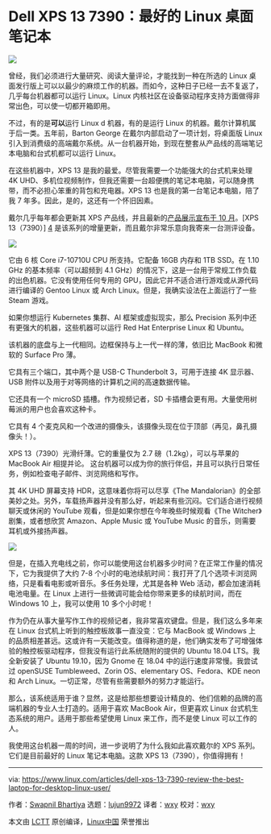 [#]: collector: (lujun9972)
[#]: translator: (wxy)
[#]: reviewer: (wxy)
[#]: publisher: ( )
[#]: url: ( )
[#]: subject: (Dell XPS 13 7390 Review: The Best Laptop For Desktop Linux Users)
[#]: via: (https://www.linux.com/articles/dell-xps-13-7390-review-the-best-laptop-for-desktop-linux-user/)
[#]: author: (Swapnil Bhartiya https://www.linux.com/author/swapnil/)

Dell XPS 13 7390：最好的 Linux 桌面笔记本
======

![](https://img.linux.net.cn/data/attachment/album/201912/11/090509vwdm33q8dwqdgnnx.jpg)

曾经，我们必须进行大量研究、阅读大量评论，才能找到一种在所选的 Linux 桌面发行版上可以以最少的麻烦工作的机器。而如今，这种日子已经一去不复返了，几乎每台机器都可以运行 Linux。Linux 内核社区在设备驱动程序支持方面做得非常出色，可以使一切都开箱即用。

不过，有的是**可以**运行 Linux d 机器，有的是运行 Linux 的机器。戴尔计算机属于后一类。五年前，Barton George 在戴尔内部启动了一项计划，将桌面版 Linux 引入到消费级的高端戴尔系统。从一台机器开始，到现在整套从产品线的高端笔记本电脑和台式机都可以运行 Linux。

在这些机器中，XPS 13 是我的最爱。尽管我需要一个功能强大的台式机来处理 4K UHD、多机位视频制作，但我还需要一台超便携的笔记本电脑，可以随身携带，而不必担心笨重的背包和充电器。XPS 13 也是我的第一台笔记本电脑，陪了我 7 年多。因此，是的，这还有一个怀旧因素。

戴尔几乎每年都会更新其 XPS 产品线，并且最新的[产品展示宣布于 10 月][3]。[XPS 13（7390）] [4] 是该系列的增量更新，而且戴尔非常乐意向我寄来一台测评设备。

![](https://img.linux.net.cn/data/attachment/album/201912/11/090524z2xk670shp0080mx.jpg)

它由 6 核 Core i7-10710U CPU 所支持。它配备 16GB 内存和 1TB SSD。在 1.10 GHz 的基本频率（可以超频到 4.1 GHz）的情况下，这是一台用于常规工作负载的出色机器。它没有使用任何专用的 GPU，因此它并不适合进行游戏或从源代码进行编译的 Gentoo Linux 或 Arch Linux。但是，我确实设法在上面运行了一些 Steam 游戏。

如果你想运行 Kubernetes 集群、AI 框架或虚拟现实，那么 Precision 系列中还有更强大的机器，这些机器可以运行 Red Hat Enterprise Linux 和 Ubuntu。

该机器的底盘与上一代相同。边框保持与上一代一样的薄，依旧比 MacBook 和微软的 Surface Pro 薄。

它具有三个端口，其中两个是 USB-C Thunderbolt 3，可用于连接 4K 显示器、USB 附件以及用于对等网络的计算机之间的高速数据传输。

它还具有一个 microSD 插槽。作为视频记者，SD 卡插槽会更有用。大量使用树莓派的用户也会喜欢这种卡。

它具有 4 个麦克风和一个改进的摄像头，该摄像头现在位于顶部（再见，鼻孔摄像头！）。

XPS 13（7390）光滑纤薄。它的重量仅为 2.7 磅（1.2kg），可以与苹果的 MacBook Air 相提并论。 这台机器可以成为你的旅行伴侣，并且可以执行日常任务，例如检查电子邮件、浏览网络和写作。

其 4K UHD 屏幕支持 HDR，这意味着你将可以尽享《The Mandalorian》的全部美妙之处。另外，车载扬声器并没有那么好，听起来有些沉闷。它们适合进行视频聊天或休闲的 YouTube 观看，但是如果你想在今年晚些时候观看《The Witcher》剧集，或者想欣赏 Amazon、Apple Music 或 YouTube Music 的音乐，则需要耳机或外接扬声器。

![](https://img.linux.net.cn/data/attachment/album/201912/11/091107p8de88jk5pwffd4a.jpg)

但是，在插入充电线之前，你可以能使用这台机器多少时间？在正常工作量的情况下，它为我提供了大约 7-8 个小时的电池续航时间：我打开了几个选项卡浏览网络，只是看看电影或听音乐。多任务处理，尤其是各种 Web 活动，都会加速消耗电池电量。在 Linux 上进行一些微调可能会给你带来更多的续航时间，而在 Windows 10 上，我可以使用 10 多个小时呢！

作为仍在从事大量写作工作的视频记者，我非常喜欢键盘。但是，我们这么多年来在 Linux 台式机上听到的触控板故事一直没变：它与 MacBook 或 Windows 上的品质相差甚远。这或许有一天能改变。值得称道的是，他们确实发布了可增强体验的触控板驱动程序，但我没有运行此系统随附的提供的 Ubuntu 18.04 LTS。我全新安装了 Ubuntu 19.10，因为 Gnome 在 18.04 中的运行速度非常慢。我尝试过 openSUSE Tumbleweed、Zorin OS、elementary OS、Fedora、KDE neon 和 Arch Linux。一切正常，尽管有些需要额外的努力才能运行。

那么，该系统适用于谁？显然，这是给那些想要设计精良的、他们信赖的品牌的高端机器的专业人士打造的。适用于喜欢 MacBook Air，但更喜欢 Linux 台式机生态系统的用户。适用于那些希望使用 Linux 来工作，而不是使 Linux 可以工作的人。

我使用这台机器一周的时间，进一步说明了为什么我如此喜欢戴尔的 XPS 系列。它们是目前最好的 Linux 笔记本电脑。这款 XPS 13（7390），你值得拥有！

--------------------------------------------------------------------------------

via: https://www.linux.com/articles/dell-xps-13-7390-review-the-best-laptop-for-desktop-linux-user/

作者：[Swapnil Bhartiya][a]
选题：[lujun9972][b]
译者：[wxy](https://github.com/wxy)
校对：[wxy](https://github.com/wxy)

本文由 [LCTT](https://github.com/LCTT/TranslateProject) 原创编译，[Linux中国](https://linux.cn/) 荣誉推出

[a]: https://www.linux.com/author/swapnil/
[b]: https://github.com/lujun9972
[1]: https://www.linux.com/wp-content/uploads/2019/12/dell-xps-13-7390-1068x665.jpg (dell-xps-13-7390)
[2]: https://www.linux.com/wp-content/uploads/2019/12/dell-xps-13-7390.jpg
[3]: https://bartongeorge.io/2019/08/21/please-welcome-the-9th-generation-of-the-xps-13-developer-edition/
[4]: https://blog.dell.com/en-us/dells-new-consumer-pc-portfolio-unveiled-ifa-2019/
